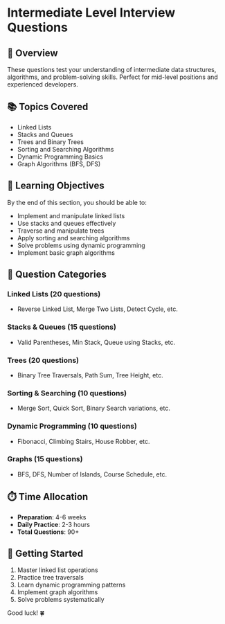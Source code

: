 # Intermediate Level Interview Questions

## 🎯 Overview
These questions test your understanding of intermediate data structures, algorithms, and problem-solving skills. Perfect for mid-level positions and experienced developers.

## 📚 Topics Covered
- Linked Lists
- Stacks and Queues
- Trees and Binary Trees
- Sorting and Searching Algorithms
- Dynamic Programming Basics
- Graph Algorithms (BFS, DFS)

## 🎯 Learning Objectives
By the end of this section, you should be able to:
- Implement and manipulate linked lists
- Use stacks and queues effectively
- Traverse and manipulate trees
- Apply sorting and searching algorithms
- Solve problems using dynamic programming
- Implement basic graph algorithms

## 📝 Question Categories

### Linked Lists (20 questions)
- Reverse Linked List, Merge Two Lists, Detect Cycle, etc.

### Stacks & Queues (15 questions)
- Valid Parentheses, Min Stack, Queue using Stacks, etc.

### Trees (20 questions)
- Binary Tree Traversals, Path Sum, Tree Height, etc.

### Sorting & Searching (10 questions)
- Merge Sort, Quick Sort, Binary Search variations, etc.

### Dynamic Programming (10 questions)
- Fibonacci, Climbing Stairs, House Robber, etc.

### Graphs (15 questions)
- BFS, DFS, Number of Islands, Course Schedule, etc.

## ⏱️ Time Allocation
- **Preparation**: 4-6 weeks
- **Daily Practice**: 2-3 hours
- **Total Questions**: 90+

## 🚀 Getting Started
1. Master linked list operations
2. Practice tree traversals
3. Learn dynamic programming patterns
4. Implement graph algorithms
5. Solve problems systematically

Good luck! 🍀
